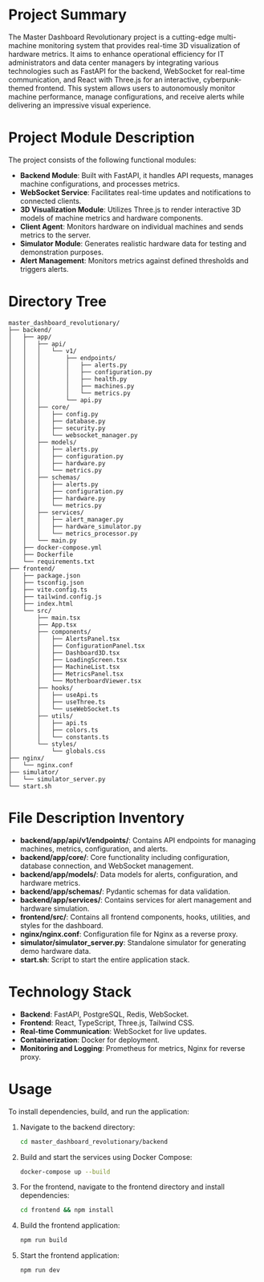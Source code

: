 # Project Summary
The Master Dashboard Revolutionary project is a cutting-edge multi-machine monitoring system that provides real-time 3D visualization of hardware metrics. It aims to enhance operational efficiency for IT administrators and data center managers by integrating various technologies such as FastAPI for the backend, WebSocket for real-time communication, and React with Three.js for an interactive, cyberpunk-themed frontend. This system allows users to autonomously monitor machine performance, manage configurations, and receive alerts while delivering an impressive visual experience.

# Project Module Description
The project consists of the following functional modules:
- **Backend Module**: Built with FastAPI, it handles API requests, manages machine configurations, and processes metrics.
- **WebSocket Service**: Facilitates real-time updates and notifications to connected clients.
- **3D Visualization Module**: Utilizes Three.js to render interactive 3D models of machine metrics and hardware components.
- **Client Agent**: Monitors hardware on individual machines and sends metrics to the server.
- **Simulator Module**: Generates realistic hardware data for testing and demonstration purposes.
- **Alert Management**: Monitors metrics against defined thresholds and triggers alerts.

# Directory Tree
```
master_dashboard_revolutionary/
├── backend/
│   ├── app/
│   │   ├── api/
│   │   │   └── v1/
│   │   │       ├── endpoints/
│   │   │       │   ├── alerts.py
│   │   │       │   ├── configuration.py
│   │   │       │   ├── health.py
│   │   │       │   ├── machines.py
│   │   │       │   └── metrics.py
│   │   │       └── api.py
│   │   ├── core/
│   │   │   ├── config.py
│   │   │   ├── database.py
│   │   │   ├── security.py
│   │   │   └── websocket_manager.py
│   │   ├── models/
│   │   │   ├── alerts.py
│   │   │   ├── configuration.py
│   │   │   ├── hardware.py
│   │   │   └── metrics.py
│   │   ├── schemas/
│   │   │   ├── alerts.py
│   │   │   ├── configuration.py
│   │   │   ├── hardware.py
│   │   │   └── metrics.py
│   │   ├── services/
│   │   │   ├── alert_manager.py
│   │   │   ├── hardware_simulator.py
│   │   │   └── metrics_processor.py
│   │   └── main.py
│   ├── docker-compose.yml
│   ├── Dockerfile
│   └── requirements.txt
├── frontend/
│   ├── package.json
│   ├── tsconfig.json
│   ├── vite.config.ts
│   ├── tailwind.config.js
│   ├── index.html
│   └── src/
│       ├── main.tsx
│       ├── App.tsx
│       ├── components/
│       │   ├── AlertsPanel.tsx
│       │   ├── ConfigurationPanel.tsx
│       │   ├── Dashboard3D.tsx
│       │   ├── LoadingScreen.tsx
│       │   ├── MachineList.tsx
│       │   ├── MetricsPanel.tsx
│       │   └── MotherboardViewer.tsx
│       ├── hooks/
│       │   ├── useApi.ts
│       │   ├── useThree.ts
│       │   └── useWebSocket.ts
│       ├── utils/
│       │   ├── api.ts
│       │   ├── colors.ts
│       │   └── constants.ts
│       └── styles/
│           └── globals.css
├── nginx/
│   └── nginx.conf
├── simulator/
│   └── simulator_server.py
└── start.sh
```

# File Description Inventory
- **backend/app/api/v1/endpoints/**: Contains API endpoints for managing machines, metrics, configuration, and alerts.
- **backend/app/core/**: Core functionality including configuration, database connection, and WebSocket management.
- **backend/app/models/**: Data models for alerts, configuration, and hardware metrics.
- **backend/app/schemas/**: Pydantic schemas for data validation.
- **backend/app/services/**: Contains services for alert management and hardware simulation.
- **frontend/src/**: Contains all frontend components, hooks, utilities, and styles for the dashboard.
- **nginx/nginx.conf**: Configuration file for Nginx as a reverse proxy.
- **simulator/simulator_server.py**: Standalone simulator for generating demo hardware data.
- **start.sh**: Script to start the entire application stack.

# Technology Stack
- **Backend**: FastAPI, PostgreSQL, Redis, WebSocket.
- **Frontend**: React, TypeScript, Three.js, Tailwind CSS.
- **Real-time Communication**: WebSocket for live updates.
- **Containerization**: Docker for deployment.
- **Monitoring and Logging**: Prometheus for metrics, Nginx for reverse proxy.

# Usage
To install dependencies, build, and run the application:
1. Navigate to the backend directory:
   ```bash
   cd master_dashboard_revolutionary/backend
   ```
2. Build and start the services using Docker Compose:
   ```bash
   docker-compose up --build
   ```
3. For the frontend, navigate to the frontend directory and install dependencies:
   ```bash
   cd frontend && npm install
   ```
4. Build the frontend application:
   ```bash
   npm run build
   ```
5. Start the frontend application:
   ```bash
   npm run dev
   ```
